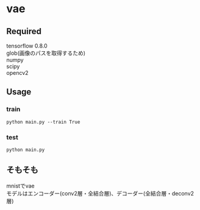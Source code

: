 # vae   

## Required   
tensorflow 0.8.0   
glob(画像のパスを取得するため)   
numpy   
scipy   
opencv2   

## Usage   
### train   
`python main.py --train True`   

### test
`python main.py`   

## そもそも    
mnistでvae   
モデルはエンコーダー(conv2層・全結合層)、デコーダー(全結合層・deconv2層)   
